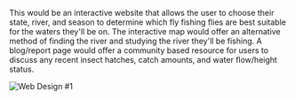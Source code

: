 This would be an interactive website that allows the user to choose their state, river, and season to determine which fly fishing flies are best suitable for the waters they'll be on. The interactive map would offer an alternative method of finding the river and studying the river they'll be fishing. A blog/report page would offer a community based resource for users to discuss any recent insect hatches, catch amounts, and water flow/height status. 

![Web Design #1](https://github.com/Tom-c-22/CS290_Winter2024_Tom_Cocker/assets/122657463/15476818-4113-427b-91d4-3315da0e55f0)
